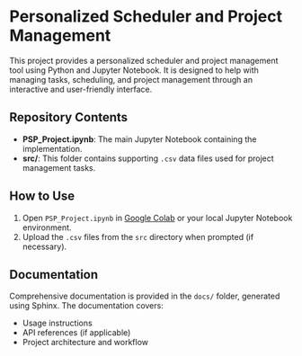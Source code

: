 # Personalized Scheduler and Project Management

This project provides a personalized scheduler and project management tool using Python and Jupyter Notebook. It is designed to help with managing tasks, scheduling, and project management through an interactive and user-friendly interface.

## Repository Contents
- **PSP_Project.ipynb**: The main Jupyter Notebook containing the implementation.
- **src/**: This folder contains supporting `.csv` data files used for project management tasks.

## How to Use
1. Open `PSP_Project.ipynb` in [Google Colab](https://colab.research.google.com/) or your local Jupyter Notebook environment.
2. Upload the `.csv` files from the `src` directory when prompted (if necessary).

## Documentation
Comprehensive documentation is provided in the `docs/` folder, generated using Sphinx. The documentation covers:
- Usage instructions
- API references (if applicable)
- Project architecture and workflow

